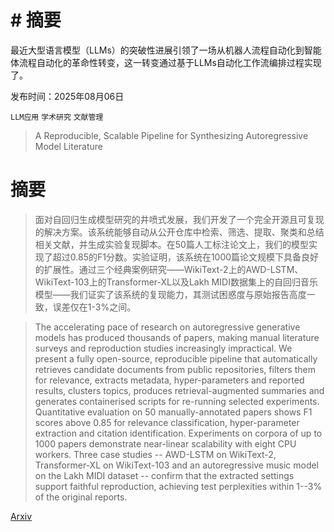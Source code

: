 # # 摘要
最近大型语言模型（LLMs）的突破性进展引领了一场从机器人流程自动化到智能体流程自动化的革命性转变，这一转变通过基于LLMs自动化工作流编排过程实现了。

发布时间：2025年08月06日

`LLM应用` `学术研究` `文献管理`

> A Reproducible, Scalable Pipeline for Synthesizing Autoregressive Model Literature

# 摘要

> 面对自回归生成模型研究的井喷式发展，我们开发了一个完全开源且可复现的解决方案。该系统能够自动从公开仓库中检索、筛选、提取、聚类和总结相关文献，并生成实验复现脚本。在50篇人工标注论文上，我们的模型实现了超过0.85的F1分数。实验证明，该系统在1000篇论文规模下具备良好的扩展性。通过三个经典案例研究——WikiText-2上的AWD-LSTM、WikiText-103上的Transformer-XL以及Lakh MIDI数据集上的自回归音乐模型——我们证实了该系统的复现能力，其测试困惑度与原始报告高度一致，误差仅在1-3%之间。

> The accelerating pace of research on autoregressive generative models has produced thousands of papers, making manual literature surveys and reproduction studies increasingly impractical. We present a fully open-source, reproducible pipeline that automatically retrieves candidate documents from public repositories, filters them for relevance, extracts metadata, hyper-parameters and reported results, clusters topics, produces retrieval-augmented summaries and generates containerised scripts for re-running selected experiments. Quantitative evaluation on 50 manually-annotated papers shows F1 scores above 0.85 for relevance classification, hyper-parameter extraction and citation identification. Experiments on corpora of up to 1000 papers demonstrate near-linear scalability with eight CPU workers. Three case studies -- AWD-LSTM on WikiText-2, Transformer-XL on WikiText-103 and an autoregressive music model on the Lakh MIDI dataset -- confirm that the extracted settings support faithful reproduction, achieving test perplexities within 1--3% of the original reports.

[Arxiv](https://arxiv.org/abs/2508.04612)